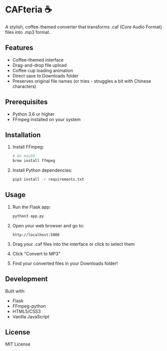 # CAFteria ☕

A stylish, coffee-themed converter that transforms .caf (Core Audio Format) files into .mp3 format.

## Features

- Coffee-themed interface
- Drag-and-drop file upload
- Coffee cup loading animation
- Direct save to Downloads folder
- Preserves original file names (or tries - struggles a bit with Chinese characters)

## Prerequisites

- Python 3.6 or higher
- FFmpeg installed on your system

## Installation

1. Install FFmpeg:
   ```bash
   # On macOS
   brew install ffmpeg
   ```

2. Install Python dependencies:
   ```bash
   pip3 install -r requirements.txt
   ```

## Usage

1. Run the Flask app:
   ```bash
   python3 app.py
   ```

2. Open your web browser and go to:
   ```
   http://localhost:5000
   ```

3. Drag your .caf files into the interface or click to select them

4. Click "Convert to MP3"

5. Find your converted files in your Downloads folder!

## Development

Built with:
- Flask
- FFmpeg-python
- HTML5/CSS3
- Vanilla JavaScript

## License

MIT License 
